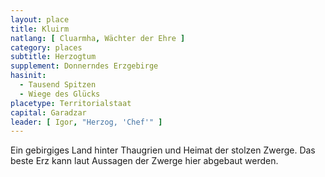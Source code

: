 ```yaml
---
layout: place
title: Kluirm
natlang: [ Cluarmha, Wächter der Ehre ]
category: places
subtitle: Herzogtum
supplement: Donnerndes Erzgebirge
hasinit:
  - Tausend Spitzen
  - Wiege des Glücks
placetype: Territorialstaat
capital: Garadzar
leader: [ Igor, "Herzog, 'Chef'" ]
---
```


Ein gebirgiges Land hinter Thaugrien und Heimat der stolzen Zwerge. Das beste Erz kann laut Aussagen der Zwerge hier
abgebaut werden.